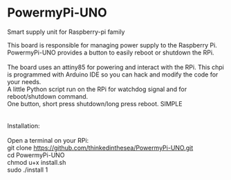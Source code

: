 # PowermyPi-UNO
Smart supply unit for Raspberry-pi family

This board is responsible for managing power supply to the Raspberry Pi.<br/>
PowermyPi-UNO provides a button to easily reboot or shutdown the RPi.<br/><br/>
The board uses an attiny85 for powering and interact with the RPi. This chpi is programmed with Arduino IDE so you can hack and modify the code for your needs.<br/>
A little Python script run on the RPi for watchdog signal and for reboot/shutdown command.<br/>
One button, short press shutdown/long press reboot. SIMPLE<br/>
<br/><br/>
Installation:<br/><br/>
Open a terminal on your RPi:<br/>
git clone https://github.com/thinkedinthesea/PowermyPi-UNO.git<br/>
cd PowermyPi-UNO<br/>
chmod u+x install.sh<br/>
sudo ./install 1<br/>
